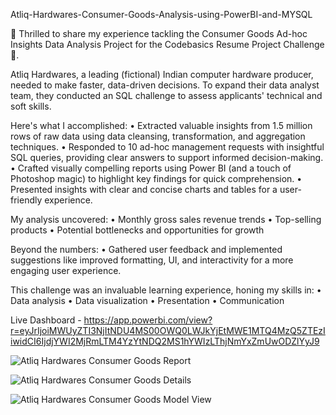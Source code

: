 Atliq-Hardwares-Consumer-Goods-Analysis-using-PowerBI-and-MYSQL

🚀 Thrilled to share my experience tackling the Consumer Goods Ad-hoc Insights Data Analysis Project for the Codebasics Resume Project Challenge 🚀.

Atliq Hardwares, a leading (fictional) Indian computer hardware producer, needed to make faster, data-driven decisions. To expand their data analyst team, they conducted an SQL challenge to assess applicants' technical and soft skills.

Here's what I accomplished:
•	Extracted valuable insights from 1.5 million rows of raw data using data cleansing, transformation, and aggregation techniques.
•	Responded to 10 ad-hoc management requests with insightful SQL queries, providing clear answers to support informed decision-making.
•	Crafted visually compelling reports using Power BI (and a touch of Photoshop magic) to highlight key findings for quick comprehension.
•	Presented insights with clear and concise charts and tables for a user-friendly experience.

My analysis uncovered:
•	Monthly gross sales revenue trends
•	Top-selling products
•	Potential bottlenecks and opportunities for growth

Beyond the numbers:
•	Gathered user feedback and implemented suggestions like improved formatting, UI, and interactivity for a more engaging user experience.

This challenge was an invaluable learning experience, honing my skills in:
•	Data analysis
•	Data visualization
•	Presentation
•	Communication

Live Dashboard - https://app.powerbi.com/view?r=eyJrIjoiMWUyZTI3NjItNDU4MS00OWQ0LWJkYjEtMWE1MTQ4MzQ5ZTEzIiwidCI6IjdjYWI2MjRmLTM4YzYtNDQ2MS1hYWIzLThjNmYxZmUwODZlYyJ9


![Atliq Hardwares Consumer Goods Report](https://github.com/pawansukheja/Atliq-Hardwares-Consumer-Goods-Analysis-using-PowerBI-and-MYSQL/assets/163865690/05120920-538f-47e5-88be-92298371cd53)

![Atliq Hardwares Consumer Goods Details](https://github.com/pawansukheja/Atliq-Hardwares-Consumer-Goods-Analysis-using-PowerBI-and-MYSQL/assets/163865690/7a5982fd-688f-45fa-b880-98033de617dd)


![Atliq Hardwares Consumer Goods Model View](https://github.com/pawansukheja/Atliq-Hardwares-Consumer-Goods-Analysis-using-PowerBI-and-MYSQL/assets/163865690/b7b55ad1-8e55-4447-8d44-7fae2a27c4da)



